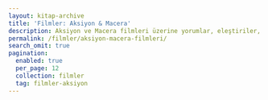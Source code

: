 ```yaml
---
layout: kitap-archive
title: 'Filmler: Aksiyon & Macera'
description: Aksiyon ve Macera filmleri üzerine yorumlar, eleştiriler, analizler
permalink: /filmler/aksiyon-macera-filmleri/
search_omit: true
pagination: 
  enabled: true
  per_page: 12
  collection: filmler
  tag: filmler-aksiyon
---
```


